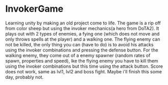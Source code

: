 # InvokerGame
Learning unity by making an old project come to life.
The game is a rip off from color sheep but using the invoker mechanics(a hero from DoTA2).
It plays out with 2 types of enemies, a fying one (which does not move and only throws spells at the player) and a walking one.
The flying enemy can not be killed, the only thing you can (have to do) is to avoid his attacks using the invoker combinations and pressing the defense button. For the walking enemy, they come out of a enemy spawner (random rates of spawn, properties and speed), lke the flying enemy you have to kill them using the invoker combinations but this time using the attack button.
Score does not work, same as lvl1, lvl2 and boss fight. Maybe i'll finish this some day, probably not.
